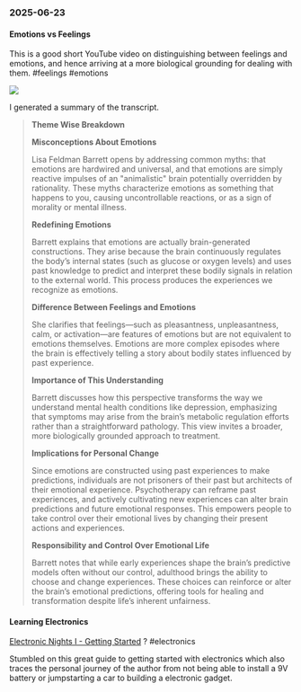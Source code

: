 ### 2025-06-23
#### Emotions vs Feelings
This is a good short YouTube video on distinguishing between feelings and emotions, and hence arriving at a more biological grounding for dealing with them. #feelings #emotions 

![](https://www.youtube.com/watch?v=0QfCvIJRtE0)

I generated a summary of the transcript.

> **Theme Wise Breakdown**
> 
> **Misconceptions About Emotions**
> 
> Lisa Feldman Barrett opens by addressing common myths: that emotions are hardwired and universal, and that emotions are simply reactive impulses of an "animalistic" brain potentially overridden by rationality. These myths characterize emotions as something that happens to you, causing uncontrollable reactions, or as a sign of morality or mental illness.
> 
> **Redefining Emotions**
> 
> Barrett explains that emotions are actually brain-generated constructions. They arise because the brain continuously regulates the body’s internal states (such as glucose or oxygen levels) and uses past knowledge to predict and interpret these bodily signals in relation to the external world. This process produces the experiences we recognize as emotions.
> 
> **Difference Between Feelings and Emotions**
> 
> She clarifies that feelings—such as pleasantness, unpleasantness, calm, or activation—are features of emotions but are not equivalent to emotions themselves. Emotions are more complex episodes where the brain is effectively telling a story about bodily states influenced by past experience.
> 
> **Importance of This Understanding**
> 
> Barrett discusses how this perspective transforms the way we understand mental health conditions like depression, emphasizing that symptoms may arise from the brain’s metabolic regulation efforts rather than a straightforward pathology. This view invites a broader, more biologically grounded approach to treatment.
> 
> **Implications for Personal Change**
> 
> Since emotions are constructed using past experiences to make predictions, individuals are not prisoners of their past but architects of their emotional experience. Psychotherapy can reframe past experiences, and actively cultivating new experiences can alter brain predictions and future emotional responses. This empowers people to take control over their emotional lives by changing their present actions and experiences.
> 
> **Responsibility and Control Over Emotional Life**
> 
> Barrett notes that while early experiences shape the brain’s predictive models often without our control, adulthood brings the ability to choose and change experiences. These choices can reinforce or alter the brain’s emotional predictions, offering tools for healing and transformation despite life’s inherent unfairness.

#### Learning Electronics
[Electronic Nights I - Getting Started](https://mariozechner.at/posts/2024-07-25-electronic-nights-1/) ? #electronics 

Stumbled on this great guide to getting started with electronics which also traces the personal journey of the author from not being able to install a 9V battery or jumpstarting a car to building a electronic gadget.